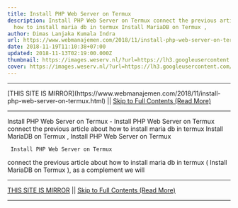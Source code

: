 ```yaml
---
title: Install PHP Web Server on Termux
description: Install PHP Web Server on Termux connect the previous article about
  how to install maria db in termux Install MariaDB on Termux ,
author: Dimas Lanjaka Kumala Indra
url: https://www.webmanajemen.com/2018/11/install-php-web-server-on-termux.html
date: 2018-11-19T11:10:38+07:00
updated: 2018-11-13T02:19:00.000Z
thumbnail: https://images.weserv.nl/?url=https://lh3.googleusercontent.com/3M76NJzxn73Dl2MOkOhrXCgBxTKtVkwkL1gAkTrRLzK5a7khSS2grnNJVU5SzgbhxOa_LKqI4OBP9dfaDz0=w1080-h1920-rw-no
cover: https://images.weserv.nl/?url=https://lh3.googleusercontent.com/3M76NJzxn73Dl2MOkOhrXCgBxTKtVkwkL1gAkTrRLzK5a7khSS2grnNJVU5SzgbhxOa_LKqI4OBP9dfaDz0=w1080-h1920-rw-no
---
```


<hr/> [THIS SITE IS MIRROR](https://www.webmanajemen.com/2018/11/install-php-web-server-on-termux.html) || <a href="https://www.webmanajemen.com/2018/11/install-php-web-server-on-termux.html" rel="follow" class="button" id="read-more">Skip to Full Contents (Read More)</a> <hr/> Install PHP Web Server on Termux - Install PHP Web Server on Termux connect the previous article about how to install maria db in termux Install MariaDB on Termux , Install PHP Web Server on Termux



     Install PHP Web Server on Termux 
 connect the previous article about how to install maria db in termux ( Install MariaDB on Termux ), as a complement we will  <hr/> [THIS SITE IS MIRROR](https://www.webmanajemen.com/2018/11/install-php-web-server-on-termux.html) || <a href="https://www.webmanajemen.com/2018/11/install-php-web-server-on-termux.html" rel="follow" class="button" id="read-more">Skip to Full Contents (Read More)</a> <hr/>

<script>
    if (location.host.includes('dimaslanjaka12')) {
      location.replace('https://www.webmanajemen.com/2018/11/install-php-web-server-on-termux.html');
    }
  </script>